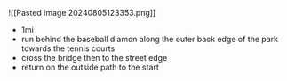 ![[Pasted image 20240805123353.png]]
- 1mi 
- run behind the baseball diamon along the outer back edge of the park towards the tennis courts
- cross the bridge then to the street edge
- return on the outside path to the start